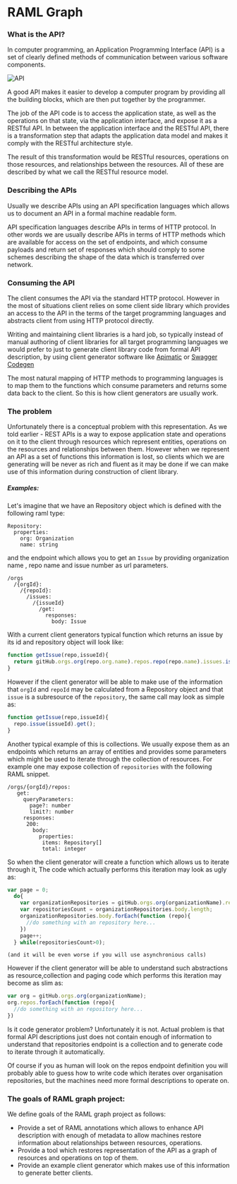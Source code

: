 # RAML Graph

### What is the API?
In computer programming, an Application Programming Interface (API) is a set of clearly defined methods of communication
between various software components. 


![API](http://restful-api-design.readthedocs.io/en/latest/_images/scope.png)


A good API makes it easier to develop a computer program by providing all the building blocks, 
which are then put together by the programmer. 

The job of the API code is to access the application state, 
as well as the operations on that state, via the application interface, 
and expose it as a RESTful API. In between the application interface and the RESTful API, 
there is a transformation step that adapts the application data model and makes 
it comply with the RESTful architecture style.

The result of this transformation would be RESTful resources, operations on those resources, and relationships between the resources. 
All of these are described by what we call the RESTful resource model.

### Describing the APIs

Usually we describe APIs using an API specification languages which allows us to document an API in a formal machine readable form.

API specification languages describe APIs in terms of HTTP protocol. In other words we are usually describe APIs
in terms of HTTP methods which are available for access on the set of endpoints, and 
which consume  payloads and return set of responses which should comply to some schemes describing the shape of the data which 
is transferred over network.


### Consuming the API

The client consumes the API via the standard HTTP protocol. However in the most of situations client relies on 
some client side library which provides an access to the API in the terms of the target programming languages and abstracts client
from using HTTP protocol directly. 

Writing and maintaining client libraries is a hard job, so typically instead of manual authoring of client libraries for all 
target programming languages we would prefer to just to generate client library code from formal API description, by using 
client generator software like [Apimatic](https://apimatic.io) or [Swagger Codegen](https://github.com/swagger-api/swagger-codegen)

The most natural mapping of HTTP methods to programming languages is to map them to the functions which consume parameters and
returns some data back to the client. So this is how client generators are usually work.

### The problem

Unfortunately there is a conceptual problem with this representation. As we told earlier - REST APIs is a way to expose application
state and operations on it to the client through resources which represent entities, operations on the resources and relationships 
between them. However when we represent an API as a set of functions this information is lost, so clients which we are generating
will be never as rich and fluent as it may be done if we can make use of this information during construction of client library.

##### Examples:

Let's imagine that we have an Repository object which is defined with the following raml type:

```raml
Repository:
  properties:
    org: Organization
    name: string    
```

and the endpoint which allows you to get an `Issue` by providing organization name , repo name and issue number as url parameters.

```raml
/orgs
  /{orgId}:
    /{repoId}:
      /issues:
        /{issueId}
          /get:
            responses: 
              body: Issue
```

With a current client generators typical function which returns an issue by its id and repository object will look like:

```javascript
function getIssue(repo,issueId){
  return gitHub.orgs.org(repo.org.name).repos.repo(repo.name).issues.issue(issueId).get();
}
```
However if the client generator will be able to make use of the information that `orgId` and `repoId` may be calculated
from a Repository object and that `issue` is a subresource of the `repository`, the same call may look as simple as:

```javascript
function getIssue(repo,issueId){
  repo.issue(issueId).get();
}
```

Another typical example of this is collections. We usually expose them as an endpoints which returns an array of entities
and provides some parameters which might be used to iterate through the collection of resources. For example one may 
expose collection of `repositories` with the following RAML snippet.

```raml
/orgs/{orgId}/repos:
   get:
     queryParameters:
       page?: number
       limit?: number
     responses:
      200:
        body:
          properties:
           items: Repository[]
           total: integer
```

So when the client generator will create a function which allows us to iterate through it, The code which actually performs this iteration
may look as ugly as:

```javascript
var page = 0;
  do{
    var organizationRepositories = gitHub.orgs.org(organizationName).repos.get({page:page});
    var repositoriesCount = organizationRepositories.body.length;
    organizationRepositories.body.forEach(function (repo){
      //do something with an repository here...  
    })
    page++;    
  } while(repositoriesCount>0);  
```
`(and it will be even worse if you will use asynchronious calls)`

However if the client generator will be able to understand such abstractions as resource,collection and paging code which
performs this iteration may become as slim as:

```javascript
var org = gitHub.orgs.org(organizationName);
org.repos.forEach(function (repo){
  //do something with an repository here...  
})
```

Is it code generator problem? Unfortunately it is not. Actual problem is that formal API descriptions just does not contain enough of information to understand that repositories endpoint is a collection and to generate code to iterate through it automatically. 

Of course if you as human will look on the repos endpoint definition you will probably able to guess how to write code which
iterates over organisation repositories, but the machines need more formal descriptions to operate on.


### The goals of RAML graph project:

We define goals of the RAML graph project as follows:
 
 * Provide a set of RAML annotations which allows to enhance API description with
enough of  metadata to allow machines restore information about relationships between resources, operations.
 * Provide a tool which restores representation of the API as a graph of resources and operations on top of them.
 * Provide an example client generator which makes use of this information to generate better clients.




